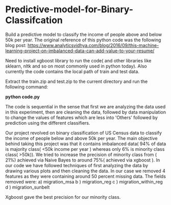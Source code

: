 # Predictive-model-for-Binary-Classifcation
Build a predictive model to classify the income of people above and below 50k per year. The original reference of this python code was the following blog post:
https://www.analyticsvidhya.com/blog/2016/09/this-machine-learning-project-on-imbalanced-data-can-add-value-to-your-resume/

Need to install xgboost library to run the code( and other libraries like sklearn, nltk and so on most commonly used in python today). 
Also currently the code contains the local path of train and test data.

Extract the train.zip and test.zip to the current directory and run the following command:

<b> python code.py </b>

The code is sequential in the sense that first we are analyzing the data used in this experiment, then are cleaning the data, followed by 
data manipulation to change the values of features which are less into 'Others' followed by prediction using the different classifiers.

Our project revolved on binary classification of US Census data to classify the income of people
below and above 50k per year. The main objective behind taking this project was that it contains 
imbalanced data( 94% of data is majority class( <50k income per year ) whereas only 6% is minority
class class( >50k)). We tried to increase the precision of minority class from ( 21%) achieved via 
Naive Bayes to around 75%( achieved via xgboost ). In our code we have followed techniques of first 
analyzing the data by drawing various plots and then cleaning the data. In our case we removed 4 features
as they were containing around 50 percent missing data. The fields removed were:
a) migration_msa 
b ) migration_reg 
c ) migration_within_reg
d ) migration_sunbelt

Xgboost gave the best precision for our minority class.

